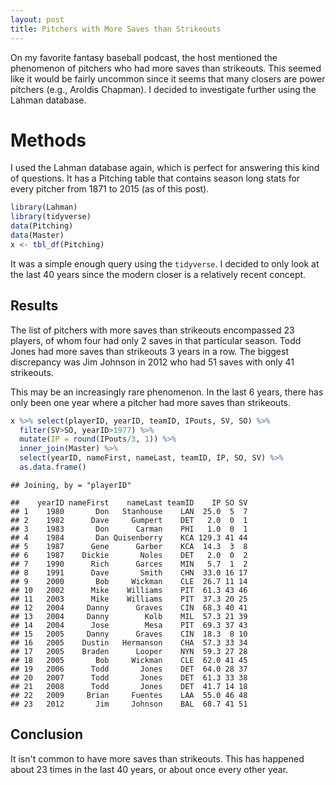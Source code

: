 ```yaml
---
layout: post
title: Pitchers with More Saves than Strikeouts
---
```


On my favorite fantasy baseball podcast, the host mentioned the phenomenon of pitchers who had more saves than strikeouts. This seemed like it would be fairly uncommon since it seems that many closers are power pitchers (e.g., Aroldis Chapman). I decided to investigate further using the Lahman database.

# Methods
I used the Lahman database again, which is perfect for answering this kind of questions. It has a Pitching table that contains season long stats for every pitcher from 1871 to 2015 (as of this post).

```r
library(Lahman)
library(tidyverse)
data(Pitching)
data(Master)
x <- tbl_df(Pitching)
```

It was a simple enough query using the `tidyverse`. I decided to only look at the last 40 years since the modern closer is a relatively recent concept. 

## Results
The list of pitchers with more saves than strikeouts encompassed 23 players, of whom four had only 2 saves in that particular season. Todd Jones had more saves than strikeouts 3 years in a row. The biggest discrepancy was Jim Johnson in 2012 who had 51 saves with only 41 strikeouts. 

This may be an increasingly rare phenomenon. In the last 6 years, there has only been one year where a pitcher had more saves than strikeouts. 


```r
x %>% select(playerID, yearID, teamID, IPouts, SV, SO) %>% 
  filter(SV>SO, yearID>1977) %>% 
  mutate(IP = round(IPouts/3, 1)) %>%
  inner_join(Master) %>% 
  select(yearID, nameFirst, nameLast, teamID, IP, SO, SV) %>%
  as.data.frame()
```

```
## Joining, by = "playerID"
```

```
##    yearID nameFirst    nameLast teamID    IP SO SV
## 1    1980       Don   Stanhouse    LAN  25.0  5  7
## 2    1982      Dave     Gumpert    DET   2.0  0  1
## 3    1983       Don      Carman    PHI   1.0  0  1
## 4    1984       Dan Quisenberry    KCA 129.3 41 44
## 5    1987      Gene      Garber    KCA  14.3  3  8
## 6    1987    Dickie       Noles    DET   2.0  0  2
## 7    1990      Rich      Garces    MIN   5.7  1  2
## 8    1991      Dave       Smith    CHN  33.0 16 17
## 9    2000       Bob     Wickman    CLE  26.7 11 14
## 10   2002      Mike    Williams    PIT  61.3 43 46
## 11   2003      Mike    Williams    PIT  37.3 20 25
## 12   2004     Danny      Graves    CIN  68.3 40 41
## 13   2004     Danny        Kolb    MIL  57.3 21 39
## 14   2004      Jose        Mesa    PIT  69.3 37 43
## 15   2005     Danny      Graves    CIN  18.3  8 10
## 16   2005    Dustin   Hermanson    CHA  57.3 33 34
## 17   2005    Braden      Looper    NYN  59.3 27 28
## 18   2005       Bob     Wickman    CLE  62.0 41 45
## 19   2006      Todd       Jones    DET  64.0 28 37
## 20   2007      Todd       Jones    DET  61.3 33 38
## 21   2008      Todd       Jones    DET  41.7 14 18
## 22   2009     Brian     Fuentes    LAA  55.0 46 48
## 23   2012       Jim     Johnson    BAL  68.7 41 51
```

## Conclusion
It isn't common to have more saves than strikeouts. This has happened about 23 times in the last 40 years, or about once every other year.
